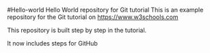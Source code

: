 #Hello-world
Hello World repository for Git tutorial
This is an example repository for the Git tutorial on https://www.w3schools.com

This repository is built step by step in the tutorial.

It now includes steps for GitHub
